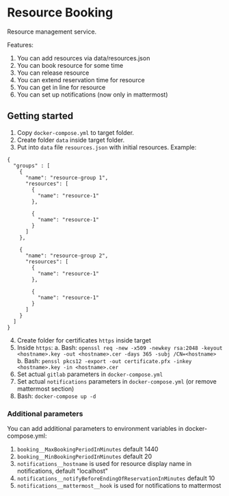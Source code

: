 # Resource Booking

Resource management service. 

Features:
1. You can add resources via data/resources.json
2. You can book resource for some time
3. You can release resource
4. You can extend reservation time for resource
5. You can get in line for resource
6. You can set up notifications (now only in mattermost)

## Getting started

1. Copy `docker-compose.yml` to target folder.
2. Create folder `data` inside target folder.
3. Put into `data` file `resources.json` with initial resources. Example:
```
{
  "groups" : [
    {
      "name": "resource-group 1",
      "resources": [
        {
          "name": "resource-1"
        },
        
        {
          "name": "resource-1"
        }
      ]
    },

    {
      "name": "resource-group 2",
      "resources": [
        {
          "name": "resource-1"
        },
        
        {
          "name": "resource-1"
        }
      ]
    }
  ]
}

```
4. Create folder for certificates `https` inside target
5. Inside `https`:
  a. Bash: `openssl req -new -x509 -newkey rsa:2048 -keyout <hostname>.key -out <hostname>.cer -days 365 -subj /CN=<hostname>`
  b. Bash: `penssl pkcs12 -export -out certificate.pfx -inkey <hostname>.key -in <hostname>.cer`
6. Set actual `gitlab` parameters in `docker-compose.yml`
7. Set actual `notifications` parameters in `docker-compose.yml` (or remove mattermost section)
8. Bash: `docker-compose up -d`

### Additional parameters

You can add additional parameters to environment variables in docker-compose.yml:
1. `booking__MaxBookingPeriodInMinutes` default 1440
2. `booking__MinBookingPeriodInMinutes` default 20
3. `notifications__hostname` is used for resource display name in notifications, default "localhost"
4. `notifications__notifyBeforeEndingOfReservationInMinutes` default 10
5. `notifications__mattermost__hook` is used for notifications to mattermost

